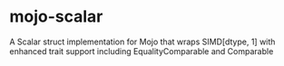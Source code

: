 # mojo-scalar
A Scalar struct implementation for Mojo that wraps SIMD[dtype, 1] with enhanced trait support including EqualityComparable and Comparable

